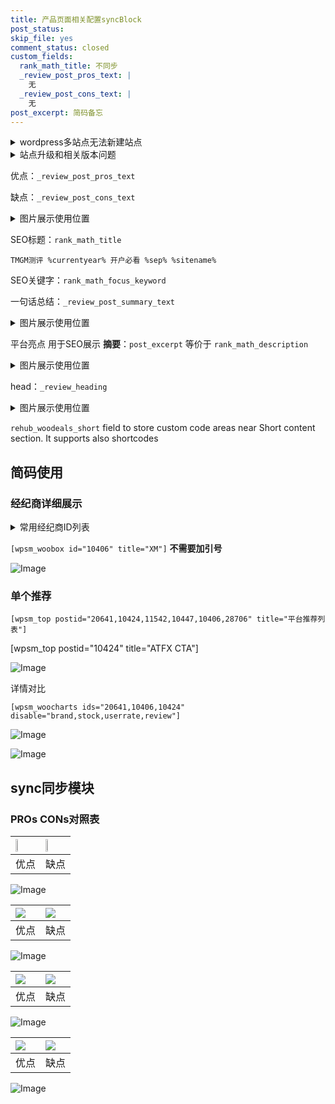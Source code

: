 ```yaml
---
title: 产品页面相关配置syncBlock
post_status: 
skip_file: yes
comment_status: closed
custom_fields:
  rank_math_title: 不同步
  _review_post_pros_text: |
    无
  _review_post_cons_text: |
    无
post_excerpt: 简码备忘
---
```

<details><summary>wordpress多站点无法新建站点</summary>

<li>和报错需要清理cookies一样的原因</li>
<li>wp-config.php里面<code>define( 'SUBDOMAIN_INSTALL', false );//子域名安装</code></li>
<li>新建子站点是用<code>define( 'SUBDOMAIN_INSTALL', true);//子域名安装</code> 完成以后，改成<code>false</code></li>
</details>

<details><summary>站点升级和相关版本问题</summary>

<p>wordpress：5.9.9
woocommerce：7.5.1
出现问题的地方：主题选项里面>><strong>Product layout >>compact style</strong></p>
<p>如何出现没有用过的字段 导致无法保存。先导出配置 然后进行修改，后面再次恢复即可。</p>
<p>出现部分字段无法显示时，需要返回默认布局后，对产品进行保存就好了。</p>
<p></p>
</details>

优点：`_review_post_pros_text`

缺点：`_review_post_cons_text`

<details><summary>图片展示使用位置</summary>

<img src="https://prod-files-secure.s3.us-west-2.amazonaws.com/39ed1227-6d7d-4570-be36-9ccd4a2c4241/f51d3d83-55d4-4bdf-9604-f37ec77ab556/Untitled.png?X-Amz-Algorithm=AWS4-HMAC-SHA256&X-Amz-Content-Sha256=UNSIGNED-PAYLOAD&X-Amz-Credential=ASIAZI2LB4666YHHTONE%2F20250220%2Fus-west-2%2Fs3%2Faws4_request&X-Amz-Date=20250220T165523Z&X-Amz-Expires=3600&X-Amz-Security-Token=IQoJb3JpZ2luX2VjEJn%2F%2F%2F%2F%2F%2F%2F%2F%2F%2FwEaCXVzLXdlc3QtMiJIMEYCIQCnhCtAtN6qOf86PuobtQpiQGezHM%2FYg%2FCXjPxE2q%2BYXgIhAL73xCllK7HcomGVmEVd%2B%2BYhjNQ4lgiYnycvMG2VhBI%2FKogECML%2F%2F%2F%2F%2F%2F%2F%2F%2F%2FwEQABoMNjM3NDIzMTgzODA1Igzj022Mjqcv2VYlNM4q3AODC%2B%2FjERVL8Y1B4NcvXZMi4TbYz0awx01yBmp4hbKbgVl%2FP7A9VWACmBunvfy3PCMfD6JFVWs9MTYB%2BrYKspzyqbqqMcg6%2B4BE4AMSEjvAPVqXKzsDn61pWWszUy776dmq3BtJLPvpx3LKHgap2oI8yqRhGR3AwlFE0LlxO4wqE%2BcMy2qKGejZ%2BdpMGAqYCFkHtVA3Njpoaugno0%2FMYLy16mVLOx1scOQ%2ByGwAuHbTXaLeUqgYlfG5Gyq%2BG%2Bpno1X25MfhCiDJxkmhNWn60Y9H883QwcG6LAOvXJni3EalfQ2izD3gAn3hnPHiGpB%2BRZAw4Hb%2FhYMSSkSif59TjQs0y3RF3KzlwESGF2OfORjiBchtIZku4MVbXTY0roHTYeL2y6QjhGdoE1pygehrRpKeefgRKU4YI0qRvTXROVlkLjtsYjbBUqLkgePLN8zPCobJYS82lvznRG1GwkRXktjRh32LmZyML4aNoAnsaPbBMmuE1FnIOwzTXJsSM9BNnO9vuSVLOeuojeRZhByYrk8FQgC%2BY3lQs4cao3PMDAxsOp7w%2FD5Ekv5epO1HuvpeVi6rdEghTs8OrcReTmSA8sjPA%2BjVrKgEmcIvpRyEMalJghKMfEnTjoQBBQx4zjDasN29BjqkAdpOqq1r810Qt7B5Le8nArpzx8YCA7On%2F0nJj7lXo2qoCZrCPQe04AnaZaan5OcEgDB0q1Yean0kqW8P9zxY3jOehLX2v%2F6VKy2JTNerYgK1y9VUAF5kN6v13u9bSFEtogCQh74hFguhdNslb8DznSelvf2g5vFJQAmGP2bD0Rw8NWSKzC2W49GsYg6DVhNkfe8EsSjZ9goghTG3whPIqmCdvBde&X-Amz-Signature=ff11c386325c99988924a6a7a14a632085b37348805ea61c085ecda89b0d137b&X-Amz-SignedHeaders=host&x-id=GetObject" alt="Image">
</details>

SEO标题：`rank_math_title`

`TMGM测评 %currentyear% 开户必看 %sep% %sitename%`

SEO关键字：`rank_math_focus_keyword`

一句话总结：`_review_post_summary_text`

<details><summary>图片展示使用位置</summary>

<img src="https://prod-files-secure.s3.us-west-2.amazonaws.com/39ed1227-6d7d-4570-be36-9ccd4a2c4241/4b96a922-296c-4f4e-8630-d1c870cbce01/Untitled.png?X-Amz-Algorithm=AWS4-HMAC-SHA256&X-Amz-Content-Sha256=UNSIGNED-PAYLOAD&X-Amz-Credential=ASIAZI2LB466U4NSTX5B%2F20250220%2Fus-west-2%2Fs3%2Faws4_request&X-Amz-Date=20250220T165524Z&X-Amz-Expires=3600&X-Amz-Security-Token=IQoJb3JpZ2luX2VjEJn%2F%2F%2F%2F%2F%2F%2F%2F%2F%2FwEaCXVzLXdlc3QtMiJIMEYCIQCQluhDR9jDUFOeKbx5cNeEk56ioSG7arSegukf8kylIQIhAMFNEv8GZzMrHia8B%2BegRQPI07Ot3xtKNr9p%2F8lXFMTQKogECML%2F%2F%2F%2F%2F%2F%2F%2F%2F%2FwEQABoMNjM3NDIzMTgzODA1IgyNIsgI1fonTufV7jQq3APCxA5x%2BvXHUAskM6R4oG8f8yHhMXOxEtKxpfoFndWKc83gJnhUFY8XIpvbZyflvZDb6RtgOd%2ByHhR%2F1Ry1%2BLtCgm3tr%2FcRrPBmnNJ%2BhEGZEdTHcLMw7W0dAMdSpHABvjENcAvc9m6ssMkxzER7i%2FCKdWtVFQ9vlQVQ8NPFZ9twapXsZxx8IjwM3RDuyGKMjrKFjDVRCj2gVhG4M2Sb00fGQukeT0ZWU5pscB0079mZl1hLj%2BzbxvOOfUFvUHY0jX%2B3vABFybsBQUAF4N5pOi1RLvlWaKqqUE7eFlElHc8U%2FJ2wzO06LdKb%2FRxK0EgMN9u0XlhQBpR7UNzYhMj%2FeX0LTQ3B5WCggGMiUvUC%2BuYB56MDV09rQSzMA3yeqysTl8tUduxK2rouZSybnrQvUQ4lTUwj8VqlzyUo9vwKGWp%2Bmaxg0J0Dxq971U%2BA4YbjHx9jq3a8bpSxOkqYwtn7TK%2FuawduQSckTtO1DZ2bcXQENETCOJ%2B221RhEKKxCNW8vu%2Bqo5XwaZ12DKDy9f4fHVqbjuLx38Lt%2BOgjjSMLu8gm11iQJhcU0lTFbgWFZ%2Ft67F8jewoZx4bRN7CtPt4bGfsbwQ8fmnqcSWy5EsBEjNlAjlPgYyb0xnX%2BMma29DDTsN29BjqkAXhskKWVPGdlZA%2Bh4Qltt3HnZaWQ6SWcN9U9QJasPhH%2FReU0lJBO%2F20c84g5AnB01j9OT53aK0YvAmh3CyXC90gBgz%2FaHXxWr%2FBjz0OZoD1C0%2B9irIgsP%2BPCQQU3oytLneMDo37EY%2FyfzT7CU1neNynGQ01WAWCz05h%2F8dkdvJRUy6r66TYWmQne4NauhdYaQmHuwQkBcQWUlHzPCK2r2mW%2FvpID&X-Amz-Signature=5e907feed4d8819e066fd257b8c967e8fed90bd87e85bca528d42e8e56dce3e0&X-Amz-SignedHeaders=host&x-id=GetObject" alt="Image">
</details>

平台亮点 用于SEO展示 **摘要**：`post_excerpt`  等价于 `rank_math_description`

<details><summary>图片展示使用位置</summary>

<img src="https://prod-files-secure.s3.us-west-2.amazonaws.com/39ed1227-6d7d-4570-be36-9ccd4a2c4241/1ee11f63-b60a-4dfe-a7a7-d58ff23b5d88/Untitled.png?X-Amz-Algorithm=AWS4-HMAC-SHA256&X-Amz-Content-Sha256=UNSIGNED-PAYLOAD&X-Amz-Credential=ASIAZI2LB466YI3SAHUK%2F20250220%2Fus-west-2%2Fs3%2Faws4_request&X-Amz-Date=20250220T165524Z&X-Amz-Expires=3600&X-Amz-Security-Token=IQoJb3JpZ2luX2VjEJn%2F%2F%2F%2F%2F%2F%2F%2F%2F%2FwEaCXVzLXdlc3QtMiJGMEQCICafhCQFkA3fvRKig6ZfssblrmVsnGcfEPFUoC3Z59uzAiAeNgXY%2B2RzdW8ARCzTeGaW6bdplU%2BpKaPiVRO67kBMQiqIBAjC%2F%2F%2F%2F%2F%2F%2F%2F%2F%2F8BEAAaDDYzNzQyMzE4MzgwNSIMu5bNY%2B4R3Uqz6LbaKtwDkRh9aVCGSm4XfCoWttsE2du5h269unxnhJEKNUOloNacCiUzFUhVMIDocdcKKYG92pTaNLXVE6EnnpxJa0fkKobfEpFUa%2BWKuMKu%2B2C8haoMgf%2FiqUd7pL0rc4u4HG8tEQa6HVII2Fw1TQ%2BMdcQWTjw6vhXZh4Dk5xjXN5Rc8S0aWPKodUj%2F%2Fkc4%2BT2CcDPVIlzJh8lU8xrZxp6O8Lo3G39aspe7Jw0nev9RrP%2Bde1d4y9qKF5s40fJsPNLRT1qhAk2pY4tpg8PAHdk70PtVNHv4NjhkStdgx3425giRLvk%2FRWnz7ZEj8d6dr2WevXEcDBuoi6ZtKbJRckU8cz7avSBqTGz%2BVZRtHFl2RWimgvq%2FR2tfjrK4JOG%2B3sw846HraAgzNypaHFsfEtYOusr%2BoYh3P5MmZncm4%2BRY6N6xsGaoSYhyLL6vV3xUCjOlFkrxViR05U2FGIiahoH%2FDSswD2SnyqV5c1%2Bhi8iyHdS7AffFBSWevto1TvmLGZA%2B2x4MV6raUCSYIV%2FdobJOaE5%2BKoFbXvp4z1HC0a09NSFYPlzei%2F6Nk%2BEhTSFD6ffFyiPT6VCcHCV0IGX6iuqhmwBoaEyh3FxCrOuWSm6ASb%2BIzHgo0kAMwwxy2t9NzdkwiLDdvQY6pgED7cWkpDCud%2Ff7GFF76%2FMIfDbXQZb0qdqBEx8oj0Muh850iIn5hhnBStp7qdPHts3Zlzq0R9w4S1Lo9HuyKf7QLtBUjfkV0yqs3VycEG%2BP%2Fy0MB8G2Rn1X6Qvyfm%2FHq42i5YMQmGWAW6PhbW4Vy%2BMglj%2FKBUj022KEkGNZlK9C2swHVpvb%2FQKH%2F%2BZnQ%2BXfPvez4FSOJODDB3b7T0gepsaibxou2aqR&X-Amz-Signature=e2dc7d21e31c5be3e65f6ee2f9128b35c6383a7856d87b6d295bbe062b704909&X-Amz-SignedHeaders=host&x-id=GetObject" alt="Image">
<img src="https://prod-files-secure.s3.us-west-2.amazonaws.com/39ed1227-6d7d-4570-be36-9ccd4a2c4241/ad4118b5-78d8-4fbe-801e-3b29b5d99c01/Untitled.png?X-Amz-Algorithm=AWS4-HMAC-SHA256&X-Amz-Content-Sha256=UNSIGNED-PAYLOAD&X-Amz-Credential=ASIAZI2LB466YI3SAHUK%2F20250220%2Fus-west-2%2Fs3%2Faws4_request&X-Amz-Date=20250220T165524Z&X-Amz-Expires=3600&X-Amz-Security-Token=IQoJb3JpZ2luX2VjEJn%2F%2F%2F%2F%2F%2F%2F%2F%2F%2FwEaCXVzLXdlc3QtMiJGMEQCICafhCQFkA3fvRKig6ZfssblrmVsnGcfEPFUoC3Z59uzAiAeNgXY%2B2RzdW8ARCzTeGaW6bdplU%2BpKaPiVRO67kBMQiqIBAjC%2F%2F%2F%2F%2F%2F%2F%2F%2F%2F8BEAAaDDYzNzQyMzE4MzgwNSIMu5bNY%2B4R3Uqz6LbaKtwDkRh9aVCGSm4XfCoWttsE2du5h269unxnhJEKNUOloNacCiUzFUhVMIDocdcKKYG92pTaNLXVE6EnnpxJa0fkKobfEpFUa%2BWKuMKu%2B2C8haoMgf%2FiqUd7pL0rc4u4HG8tEQa6HVII2Fw1TQ%2BMdcQWTjw6vhXZh4Dk5xjXN5Rc8S0aWPKodUj%2F%2Fkc4%2BT2CcDPVIlzJh8lU8xrZxp6O8Lo3G39aspe7Jw0nev9RrP%2Bde1d4y9qKF5s40fJsPNLRT1qhAk2pY4tpg8PAHdk70PtVNHv4NjhkStdgx3425giRLvk%2FRWnz7ZEj8d6dr2WevXEcDBuoi6ZtKbJRckU8cz7avSBqTGz%2BVZRtHFl2RWimgvq%2FR2tfjrK4JOG%2B3sw846HraAgzNypaHFsfEtYOusr%2BoYh3P5MmZncm4%2BRY6N6xsGaoSYhyLL6vV3xUCjOlFkrxViR05U2FGIiahoH%2FDSswD2SnyqV5c1%2Bhi8iyHdS7AffFBSWevto1TvmLGZA%2B2x4MV6raUCSYIV%2FdobJOaE5%2BKoFbXvp4z1HC0a09NSFYPlzei%2F6Nk%2BEhTSFD6ffFyiPT6VCcHCV0IGX6iuqhmwBoaEyh3FxCrOuWSm6ASb%2BIzHgo0kAMwwxy2t9NzdkwiLDdvQY6pgED7cWkpDCud%2Ff7GFF76%2FMIfDbXQZb0qdqBEx8oj0Muh850iIn5hhnBStp7qdPHts3Zlzq0R9w4S1Lo9HuyKf7QLtBUjfkV0yqs3VycEG%2BP%2Fy0MB8G2Rn1X6Qvyfm%2FHq42i5YMQmGWAW6PhbW4Vy%2BMglj%2FKBUj022KEkGNZlK9C2swHVpvb%2FQKH%2F%2BZnQ%2BXfPvez4FSOJODDB3b7T0gepsaibxou2aqR&X-Amz-Signature=8ecd721c5328888e9fa9049df3d7baaa1831396aa061ea1cf5efe1e66668ad77&X-Amz-SignedHeaders=host&x-id=GetObject" alt="Image">
<img src="https://prod-files-secure.s3.us-west-2.amazonaws.com/39ed1227-6d7d-4570-be36-9ccd4a2c4241/a38cf7c9-a79c-4b64-9e94-13589fe0758b/Untitled.png?X-Amz-Algorithm=AWS4-HMAC-SHA256&X-Amz-Content-Sha256=UNSIGNED-PAYLOAD&X-Amz-Credential=ASIAZI2LB466YI3SAHUK%2F20250220%2Fus-west-2%2Fs3%2Faws4_request&X-Amz-Date=20250220T165524Z&X-Amz-Expires=3600&X-Amz-Security-Token=IQoJb3JpZ2luX2VjEJn%2F%2F%2F%2F%2F%2F%2F%2F%2F%2FwEaCXVzLXdlc3QtMiJGMEQCICafhCQFkA3fvRKig6ZfssblrmVsnGcfEPFUoC3Z59uzAiAeNgXY%2B2RzdW8ARCzTeGaW6bdplU%2BpKaPiVRO67kBMQiqIBAjC%2F%2F%2F%2F%2F%2F%2F%2F%2F%2F8BEAAaDDYzNzQyMzE4MzgwNSIMu5bNY%2B4R3Uqz6LbaKtwDkRh9aVCGSm4XfCoWttsE2du5h269unxnhJEKNUOloNacCiUzFUhVMIDocdcKKYG92pTaNLXVE6EnnpxJa0fkKobfEpFUa%2BWKuMKu%2B2C8haoMgf%2FiqUd7pL0rc4u4HG8tEQa6HVII2Fw1TQ%2BMdcQWTjw6vhXZh4Dk5xjXN5Rc8S0aWPKodUj%2F%2Fkc4%2BT2CcDPVIlzJh8lU8xrZxp6O8Lo3G39aspe7Jw0nev9RrP%2Bde1d4y9qKF5s40fJsPNLRT1qhAk2pY4tpg8PAHdk70PtVNHv4NjhkStdgx3425giRLvk%2FRWnz7ZEj8d6dr2WevXEcDBuoi6ZtKbJRckU8cz7avSBqTGz%2BVZRtHFl2RWimgvq%2FR2tfjrK4JOG%2B3sw846HraAgzNypaHFsfEtYOusr%2BoYh3P5MmZncm4%2BRY6N6xsGaoSYhyLL6vV3xUCjOlFkrxViR05U2FGIiahoH%2FDSswD2SnyqV5c1%2Bhi8iyHdS7AffFBSWevto1TvmLGZA%2B2x4MV6raUCSYIV%2FdobJOaE5%2BKoFbXvp4z1HC0a09NSFYPlzei%2F6Nk%2BEhTSFD6ffFyiPT6VCcHCV0IGX6iuqhmwBoaEyh3FxCrOuWSm6ASb%2BIzHgo0kAMwwxy2t9NzdkwiLDdvQY6pgED7cWkpDCud%2Ff7GFF76%2FMIfDbXQZb0qdqBEx8oj0Muh850iIn5hhnBStp7qdPHts3Zlzq0R9w4S1Lo9HuyKf7QLtBUjfkV0yqs3VycEG%2BP%2Fy0MB8G2Rn1X6Qvyfm%2FHq42i5YMQmGWAW6PhbW4Vy%2BMglj%2FKBUj022KEkGNZlK9C2swHVpvb%2FQKH%2F%2BZnQ%2BXfPvez4FSOJODDB3b7T0gepsaibxou2aqR&X-Amz-Signature=d8d8d9b7bc1b3ed2712ae923b09ed21c045630d6a353a8f621a5d2a1870eb395&X-Amz-SignedHeaders=host&x-id=GetObject" alt="Image">
<img src="https://prod-files-secure.s3.us-west-2.amazonaws.com/39ed1227-6d7d-4570-be36-9ccd4a2c4241/7da6fc1e-d2ac-42ae-8c75-cb5749aa18f6/Untitled.png?X-Amz-Algorithm=AWS4-HMAC-SHA256&X-Amz-Content-Sha256=UNSIGNED-PAYLOAD&X-Amz-Credential=ASIAZI2LB466YI3SAHUK%2F20250220%2Fus-west-2%2Fs3%2Faws4_request&X-Amz-Date=20250220T165524Z&X-Amz-Expires=3600&X-Amz-Security-Token=IQoJb3JpZ2luX2VjEJn%2F%2F%2F%2F%2F%2F%2F%2F%2F%2FwEaCXVzLXdlc3QtMiJGMEQCICafhCQFkA3fvRKig6ZfssblrmVsnGcfEPFUoC3Z59uzAiAeNgXY%2B2RzdW8ARCzTeGaW6bdplU%2BpKaPiVRO67kBMQiqIBAjC%2F%2F%2F%2F%2F%2F%2F%2F%2F%2F8BEAAaDDYzNzQyMzE4MzgwNSIMu5bNY%2B4R3Uqz6LbaKtwDkRh9aVCGSm4XfCoWttsE2du5h269unxnhJEKNUOloNacCiUzFUhVMIDocdcKKYG92pTaNLXVE6EnnpxJa0fkKobfEpFUa%2BWKuMKu%2B2C8haoMgf%2FiqUd7pL0rc4u4HG8tEQa6HVII2Fw1TQ%2BMdcQWTjw6vhXZh4Dk5xjXN5Rc8S0aWPKodUj%2F%2Fkc4%2BT2CcDPVIlzJh8lU8xrZxp6O8Lo3G39aspe7Jw0nev9RrP%2Bde1d4y9qKF5s40fJsPNLRT1qhAk2pY4tpg8PAHdk70PtVNHv4NjhkStdgx3425giRLvk%2FRWnz7ZEj8d6dr2WevXEcDBuoi6ZtKbJRckU8cz7avSBqTGz%2BVZRtHFl2RWimgvq%2FR2tfjrK4JOG%2B3sw846HraAgzNypaHFsfEtYOusr%2BoYh3P5MmZncm4%2BRY6N6xsGaoSYhyLL6vV3xUCjOlFkrxViR05U2FGIiahoH%2FDSswD2SnyqV5c1%2Bhi8iyHdS7AffFBSWevto1TvmLGZA%2B2x4MV6raUCSYIV%2FdobJOaE5%2BKoFbXvp4z1HC0a09NSFYPlzei%2F6Nk%2BEhTSFD6ffFyiPT6VCcHCV0IGX6iuqhmwBoaEyh3FxCrOuWSm6ASb%2BIzHgo0kAMwwxy2t9NzdkwiLDdvQY6pgED7cWkpDCud%2Ff7GFF76%2FMIfDbXQZb0qdqBEx8oj0Muh850iIn5hhnBStp7qdPHts3Zlzq0R9w4S1Lo9HuyKf7QLtBUjfkV0yqs3VycEG%2BP%2Fy0MB8G2Rn1X6Qvyfm%2FHq42i5YMQmGWAW6PhbW4Vy%2BMglj%2FKBUj022KEkGNZlK9C2swHVpvb%2FQKH%2F%2BZnQ%2BXfPvez4FSOJODDB3b7T0gepsaibxou2aqR&X-Amz-Signature=3d629915caed1b37cb51299ba41def6c79bcb3cddbb3fa34cf29d2ca1a9c6b9e&X-Amz-SignedHeaders=host&x-id=GetObject" alt="Image">
<img src="https://prod-files-secure.s3.us-west-2.amazonaws.com/39ed1227-6d7d-4570-be36-9ccd4a2c4241/7e97f40a-eaee-47f5-b2f9-475f96808fa7/Untitled.png?X-Amz-Algorithm=AWS4-HMAC-SHA256&X-Amz-Content-Sha256=UNSIGNED-PAYLOAD&X-Amz-Credential=ASIAZI2LB466YI3SAHUK%2F20250220%2Fus-west-2%2Fs3%2Faws4_request&X-Amz-Date=20250220T165524Z&X-Amz-Expires=3600&X-Amz-Security-Token=IQoJb3JpZ2luX2VjEJn%2F%2F%2F%2F%2F%2F%2F%2F%2F%2FwEaCXVzLXdlc3QtMiJGMEQCICafhCQFkA3fvRKig6ZfssblrmVsnGcfEPFUoC3Z59uzAiAeNgXY%2B2RzdW8ARCzTeGaW6bdplU%2BpKaPiVRO67kBMQiqIBAjC%2F%2F%2F%2F%2F%2F%2F%2F%2F%2F8BEAAaDDYzNzQyMzE4MzgwNSIMu5bNY%2B4R3Uqz6LbaKtwDkRh9aVCGSm4XfCoWttsE2du5h269unxnhJEKNUOloNacCiUzFUhVMIDocdcKKYG92pTaNLXVE6EnnpxJa0fkKobfEpFUa%2BWKuMKu%2B2C8haoMgf%2FiqUd7pL0rc4u4HG8tEQa6HVII2Fw1TQ%2BMdcQWTjw6vhXZh4Dk5xjXN5Rc8S0aWPKodUj%2F%2Fkc4%2BT2CcDPVIlzJh8lU8xrZxp6O8Lo3G39aspe7Jw0nev9RrP%2Bde1d4y9qKF5s40fJsPNLRT1qhAk2pY4tpg8PAHdk70PtVNHv4NjhkStdgx3425giRLvk%2FRWnz7ZEj8d6dr2WevXEcDBuoi6ZtKbJRckU8cz7avSBqTGz%2BVZRtHFl2RWimgvq%2FR2tfjrK4JOG%2B3sw846HraAgzNypaHFsfEtYOusr%2BoYh3P5MmZncm4%2BRY6N6xsGaoSYhyLL6vV3xUCjOlFkrxViR05U2FGIiahoH%2FDSswD2SnyqV5c1%2Bhi8iyHdS7AffFBSWevto1TvmLGZA%2B2x4MV6raUCSYIV%2FdobJOaE5%2BKoFbXvp4z1HC0a09NSFYPlzei%2F6Nk%2BEhTSFD6ffFyiPT6VCcHCV0IGX6iuqhmwBoaEyh3FxCrOuWSm6ASb%2BIzHgo0kAMwwxy2t9NzdkwiLDdvQY6pgED7cWkpDCud%2Ff7GFF76%2FMIfDbXQZb0qdqBEx8oj0Muh850iIn5hhnBStp7qdPHts3Zlzq0R9w4S1Lo9HuyKf7QLtBUjfkV0yqs3VycEG%2BP%2Fy0MB8G2Rn1X6Qvyfm%2FHq42i5YMQmGWAW6PhbW4Vy%2BMglj%2FKBUj022KEkGNZlK9C2swHVpvb%2FQKH%2F%2BZnQ%2BXfPvez4FSOJODDB3b7T0gepsaibxou2aqR&X-Amz-Signature=dd7f4a4064f36e42fa1c297331163165e279b3a64af36a675b4878597b4b5fc0&X-Amz-SignedHeaders=host&x-id=GetObject" alt="Image">
</details>

head：`_review_heading`

<details><summary>图片展示使用位置</summary>

<img src="https://prod-files-secure.s3.us-west-2.amazonaws.com/39ed1227-6d7d-4570-be36-9ccd4a2c4241/3a4650ad-9887-415c-889a-edd51fa54f27/Untitled.png?X-Amz-Algorithm=AWS4-HMAC-SHA256&X-Amz-Content-Sha256=UNSIGNED-PAYLOAD&X-Amz-Credential=ASIAZI2LB4663NPCPQ5S%2F20250220%2Fus-west-2%2Fs3%2Faws4_request&X-Amz-Date=20250220T165525Z&X-Amz-Expires=3600&X-Amz-Security-Token=IQoJb3JpZ2luX2VjEJn%2F%2F%2F%2F%2F%2F%2F%2F%2F%2FwEaCXVzLXdlc3QtMiJGMEQCICUaukLyQT7fYhWbsRFxitLg3Sna4SwTEouhJwQDEl8jAiA2xkEm6kNpWD1f%2FSF28dZkU8MpRj%2BDWYOPAtM4%2FHnqXyqIBAjC%2F%2F%2F%2F%2F%2F%2F%2F%2F%2F8BEAAaDDYzNzQyMzE4MzgwNSIMSds8wGpz7%2BSOZRa4KtwDBH2QEr%2BL3xSv6dKgco05betGjIqdSe51yTH0MNnE%2B0phlZZC610sqnJad4e7nHeWftqsYQD6VRbDGTkAnAzgkP2RRGY2YnEaYcvaEpN595B0W0QAVhbVL%2BvSu5LJ7SOOH1Dm9U1CrvwO3Cfr2tk3Cep%2FMz47ZkBaFhNIDQhq96nMvdNOLUdig4eFoh%2BM3q3OTF5lRnhQFNDiHh0wGBOYX6OOKMS0po8okSNrub9dyESANMkr3FBxAAblPx2ek%2FyQVCMC0HgH7uhIIV9KGnsm7SQCJ6mIK76qcmlHYtz17AboOQp%2BUcO58zrX4c8m4XYJ2Z0O54dPAQZLzT0Lwp3yq5Rki8aSHS5H17%2F%2FgS0BWcolt4Zprnz7q4FF3sLI16I5G2m4vElhMVzW42uQn7pJJ2K41OSsuYYfVfYgX9KM0I5KQcG%2Bt4mOL4vzyKHbOD%2BfaSusRTPEQPGTuAUnzVvUWS6E4VxpFPu%2FkefvcJ3zPgnUT5BdQ%2F3yYQ3bFBwSvcM%2FtAKX8xWKhMTIUXUtWkj1ESNllvMcJq85ZX2oNL4dGU979XOtyfQ83ljLpbpYKcLjArUUJnyAApC39numjgEfG38J5w0ytBUa8WdJ14dgBVY2XP%2FNwGAbbvPQHYwwkrDdvQY6pgHopfz03rspU%2BdvdQYn4yEHzCjL3zGfCmvOOCV2zAZDKBZIMCYvrofaaa%2BxarhHepkb0jiVhepYWOvwua5CsIoV9OZ862cjXFKi6v12Wq4%2FL5mJbHD5epV7x6DyZUFVF3zmLoMxWOnAeExFtP7JCeMXp%2BGE7I2lJG5t0%2BOEd5aOqIL%2BcuR03BEYlB%2FoOZKPIXWP3ML5aEPeqOxRNZo56IQAbo0SnCb9&X-Amz-Signature=7a1973babd7d1aad933325c73d4ba25f4c6ba744b9ae7a91a77f026bc6fb3322&X-Amz-SignedHeaders=host&x-id=GetObject" alt="Image">
</details>

`rehub_woodeals_short`	field to store custom code areas near Short content section. It supports also shortcodes



## 简码使用

### 经纪商详细展示

<details><summary>常用经纪商ID列表</summary>

<pre><code class="php">嘉盛 ===> 20641  [wpsm_woobox id="20641" title="嘉盛"]
易信easymarkets ===> 11542  [wpsm_woobox id="11542" title="易信easymarkets"]
ATFX外汇 ===> 10424  [wpsm_woobox id="10424" title="ATFX"]
XM ===> 10406  [wpsm_woobox id="10406" title="XM"]
TMGM ===> 29622  [wpsm_woobox id="29622" title="TMGM"]
HYCM ===> 10447  [wpsm_woobox id="10447" title="HYCM"]
fpmarkets澳福外汇 ===> 20639  [wpsm_woobox id="20639" title="fpmarkets澳福外汇"]</code></pre>
</details>

`[wpsm_woobox id="10406" title="XM"]` **不需要加引号**

![Image](https://prod-files-secure.s3.us-west-2.amazonaws.com/39ed1227-6d7d-4570-be36-9ccd4a2c4241/4f898f9d-0fa7-4e43-acd3-ac6bc7be575a/Untitled.png?X-Amz-Algorithm=AWS4-HMAC-SHA256&X-Amz-Content-Sha256=UNSIGNED-PAYLOAD&X-Amz-Credential=ASIAZI2LB46624JB75RL%2F20250220%2Fus-west-2%2Fs3%2Faws4_request&X-Amz-Date=20250220T165522Z&X-Amz-Expires=3600&X-Amz-Security-Token=IQoJb3JpZ2luX2VjEJn%2F%2F%2F%2F%2F%2F%2F%2F%2F%2FwEaCXVzLXdlc3QtMiJIMEYCIQC5WBTE2%2B7PxtV30wXGmJ61rNzDzPKIxLEablNWcYj8aQIhAKD5sSpovg9X1%2FtfbAzTrO1QisxOm1QR4UUUf2cS18lZKogECML%2F%2F%2F%2F%2F%2F%2F%2F%2F%2FwEQABoMNjM3NDIzMTgzODA1IgzZ%2Fw43Gj2vOXut2bcq3AO2XuTLiinLjySJK0jLBuf21f%2BgZ4PaJzpQaq0ovnCLJasfpIEFNrJSfhHekArNVnCXzZwLApFsY6EA7bAzDgMFQEMzI6P13VqOZabwjbY7IuS6Pk13SBljgly%2B2OEXjEO124WEsTPuSwXq086TQAGN%2Bp3iaNUWxcn5VQEb3DE6UDJ8a2i2ik3qwd7iyrrfq7b4ZgLKQeipHvUth%2F%2FVHqRWdloKfuS1b%2F0zIKbzhIQNAG6tt9jg3CI1eN90NXxrTdAlKwETYuWC5%2Bbt9CnVYnT9VKsryKqfHi%2BkeET19IJa%2FnzRK64iJd9rXJZKKvlKoXIOOEnUQuNu%2FjsT%2Bv3viOVMEec8THRODRBds8cIZX%2FTqTFW%2BkrE8ADKKJu1GwuP%2BtZvWuFo8PPLTuF81mC6Jg2imORlf9hKORfe0yRcALW%2BGITvk%2FYZCxKit3mTeErTkmPMlQlQjFjXVjGiqxUAg88wvPvXUDgzV43tUzV5w7bCEwkwHds39EI%2FN1M0l3LOVGsv60rqeahKAjiZknIbDOiD2GxR8PikVUbZFUCiNe5l3YTxo2Gn%2BupUsN9jpfrPVwbRXx0trHyx96JejPGyhC8JQTXUrYyRiqzAy5NNlvXAoti7f%2F%2FlrnN5nfB%2BITDKsN29BjqkAbEZMNWplbeEdCKSCOrDYAEBIB6CFsORnzOEEwbdan9E5QFnSt1eCucIWM9tfiyx2MDUwrwcyJy6vTBRYPvvYsHabO6exkwfbFkLsob3Gxlz2ga%2Bw0eTU163XMMigtnIRHViwDVwnh5yg1KdLDL1lWDGx21aDHO5tGIu7MglYu%2FSGVebpPzb5N8wAXHq6LIGHSdS5oqW5Zz6Qsi5E2WpKbQhMIeS&X-Amz-Signature=8982e2d5ff9760d53e419cf414266017dc5343c6fe4c92405ce5da4c3378ea90&X-Amz-SignedHeaders=host&x-id=GetObject)

### 单个推荐
`[wpsm_top postid="20641,10424,11542,10447,10406,28706" title="平台推荐列表"]`

[wpsm_top postid="10424" title="ATFX CTA"]

![Image](https://prod-files-secure.s3.us-west-2.amazonaws.com/39ed1227-6d7d-4570-be36-9ccd4a2c4241/5ac620dc-51a8-48b6-b55d-91f47299193c/Untitled.png?X-Amz-Algorithm=AWS4-HMAC-SHA256&X-Amz-Content-Sha256=UNSIGNED-PAYLOAD&X-Amz-Credential=ASIAZI2LB46624JB75RL%2F20250220%2Fus-west-2%2Fs3%2Faws4_request&X-Amz-Date=20250220T165522Z&X-Amz-Expires=3600&X-Amz-Security-Token=IQoJb3JpZ2luX2VjEJn%2F%2F%2F%2F%2F%2F%2F%2F%2F%2FwEaCXVzLXdlc3QtMiJIMEYCIQC5WBTE2%2B7PxtV30wXGmJ61rNzDzPKIxLEablNWcYj8aQIhAKD5sSpovg9X1%2FtfbAzTrO1QisxOm1QR4UUUf2cS18lZKogECML%2F%2F%2F%2F%2F%2F%2F%2F%2F%2FwEQABoMNjM3NDIzMTgzODA1IgzZ%2Fw43Gj2vOXut2bcq3AO2XuTLiinLjySJK0jLBuf21f%2BgZ4PaJzpQaq0ovnCLJasfpIEFNrJSfhHekArNVnCXzZwLApFsY6EA7bAzDgMFQEMzI6P13VqOZabwjbY7IuS6Pk13SBljgly%2B2OEXjEO124WEsTPuSwXq086TQAGN%2Bp3iaNUWxcn5VQEb3DE6UDJ8a2i2ik3qwd7iyrrfq7b4ZgLKQeipHvUth%2F%2FVHqRWdloKfuS1b%2F0zIKbzhIQNAG6tt9jg3CI1eN90NXxrTdAlKwETYuWC5%2Bbt9CnVYnT9VKsryKqfHi%2BkeET19IJa%2FnzRK64iJd9rXJZKKvlKoXIOOEnUQuNu%2FjsT%2Bv3viOVMEec8THRODRBds8cIZX%2FTqTFW%2BkrE8ADKKJu1GwuP%2BtZvWuFo8PPLTuF81mC6Jg2imORlf9hKORfe0yRcALW%2BGITvk%2FYZCxKit3mTeErTkmPMlQlQjFjXVjGiqxUAg88wvPvXUDgzV43tUzV5w7bCEwkwHds39EI%2FN1M0l3LOVGsv60rqeahKAjiZknIbDOiD2GxR8PikVUbZFUCiNe5l3YTxo2Gn%2BupUsN9jpfrPVwbRXx0trHyx96JejPGyhC8JQTXUrYyRiqzAy5NNlvXAoti7f%2F%2FlrnN5nfB%2BITDKsN29BjqkAbEZMNWplbeEdCKSCOrDYAEBIB6CFsORnzOEEwbdan9E5QFnSt1eCucIWM9tfiyx2MDUwrwcyJy6vTBRYPvvYsHabO6exkwfbFkLsob3Gxlz2ga%2Bw0eTU163XMMigtnIRHViwDVwnh5yg1KdLDL1lWDGx21aDHO5tGIu7MglYu%2FSGVebpPzb5N8wAXHq6LIGHSdS5oqW5Zz6Qsi5E2WpKbQhMIeS&X-Amz-Signature=cca5b3c0baad97b1be4524cdaeb478b241b63bb6a853ee22dd4bc26e5524bd7e&X-Amz-SignedHeaders=host&x-id=GetObject)

详情对比

`[wpsm_woocharts ids="20641,10406,10424" disable="brand,stock,userrate,review"]`

![Image](https://prod-files-secure.s3.us-west-2.amazonaws.com/39ed1227-6d7d-4570-be36-9ccd4a2c4241/bf3ba45f-b9f3-4295-8aef-b4a495fd25f4/Untitled.png?X-Amz-Algorithm=AWS4-HMAC-SHA256&X-Amz-Content-Sha256=UNSIGNED-PAYLOAD&X-Amz-Credential=ASIAZI2LB46624JB75RL%2F20250220%2Fus-west-2%2Fs3%2Faws4_request&X-Amz-Date=20250220T165522Z&X-Amz-Expires=3600&X-Amz-Security-Token=IQoJb3JpZ2luX2VjEJn%2F%2F%2F%2F%2F%2F%2F%2F%2F%2FwEaCXVzLXdlc3QtMiJIMEYCIQC5WBTE2%2B7PxtV30wXGmJ61rNzDzPKIxLEablNWcYj8aQIhAKD5sSpovg9X1%2FtfbAzTrO1QisxOm1QR4UUUf2cS18lZKogECML%2F%2F%2F%2F%2F%2F%2F%2F%2F%2FwEQABoMNjM3NDIzMTgzODA1IgzZ%2Fw43Gj2vOXut2bcq3AO2XuTLiinLjySJK0jLBuf21f%2BgZ4PaJzpQaq0ovnCLJasfpIEFNrJSfhHekArNVnCXzZwLApFsY6EA7bAzDgMFQEMzI6P13VqOZabwjbY7IuS6Pk13SBljgly%2B2OEXjEO124WEsTPuSwXq086TQAGN%2Bp3iaNUWxcn5VQEb3DE6UDJ8a2i2ik3qwd7iyrrfq7b4ZgLKQeipHvUth%2F%2FVHqRWdloKfuS1b%2F0zIKbzhIQNAG6tt9jg3CI1eN90NXxrTdAlKwETYuWC5%2Bbt9CnVYnT9VKsryKqfHi%2BkeET19IJa%2FnzRK64iJd9rXJZKKvlKoXIOOEnUQuNu%2FjsT%2Bv3viOVMEec8THRODRBds8cIZX%2FTqTFW%2BkrE8ADKKJu1GwuP%2BtZvWuFo8PPLTuF81mC6Jg2imORlf9hKORfe0yRcALW%2BGITvk%2FYZCxKit3mTeErTkmPMlQlQjFjXVjGiqxUAg88wvPvXUDgzV43tUzV5w7bCEwkwHds39EI%2FN1M0l3LOVGsv60rqeahKAjiZknIbDOiD2GxR8PikVUbZFUCiNe5l3YTxo2Gn%2BupUsN9jpfrPVwbRXx0trHyx96JejPGyhC8JQTXUrYyRiqzAy5NNlvXAoti7f%2F%2FlrnN5nfB%2BITDKsN29BjqkAbEZMNWplbeEdCKSCOrDYAEBIB6CFsORnzOEEwbdan9E5QFnSt1eCucIWM9tfiyx2MDUwrwcyJy6vTBRYPvvYsHabO6exkwfbFkLsob3Gxlz2ga%2Bw0eTU163XMMigtnIRHViwDVwnh5yg1KdLDL1lWDGx21aDHO5tGIu7MglYu%2FSGVebpPzb5N8wAXHq6LIGHSdS5oqW5Zz6Qsi5E2WpKbQhMIeS&X-Amz-Signature=56bf157fd2cf12f17b75ecf8c221c9653ff141c861c3783d875759bc73a5800e&X-Amz-SignedHeaders=host&x-id=GetObject)

![Image](https://prod-files-secure.s3.us-west-2.amazonaws.com/39ed1227-6d7d-4570-be36-9ccd4a2c4241/30bc56ef-f383-4b48-9768-2ebc9e436ec0/Untitled.png?X-Amz-Algorithm=AWS4-HMAC-SHA256&X-Amz-Content-Sha256=UNSIGNED-PAYLOAD&X-Amz-Credential=ASIAZI2LB46624JB75RL%2F20250220%2Fus-west-2%2Fs3%2Faws4_request&X-Amz-Date=20250220T165522Z&X-Amz-Expires=3600&X-Amz-Security-Token=IQoJb3JpZ2luX2VjEJn%2F%2F%2F%2F%2F%2F%2F%2F%2F%2FwEaCXVzLXdlc3QtMiJIMEYCIQC5WBTE2%2B7PxtV30wXGmJ61rNzDzPKIxLEablNWcYj8aQIhAKD5sSpovg9X1%2FtfbAzTrO1QisxOm1QR4UUUf2cS18lZKogECML%2F%2F%2F%2F%2F%2F%2F%2F%2F%2FwEQABoMNjM3NDIzMTgzODA1IgzZ%2Fw43Gj2vOXut2bcq3AO2XuTLiinLjySJK0jLBuf21f%2BgZ4PaJzpQaq0ovnCLJasfpIEFNrJSfhHekArNVnCXzZwLApFsY6EA7bAzDgMFQEMzI6P13VqOZabwjbY7IuS6Pk13SBljgly%2B2OEXjEO124WEsTPuSwXq086TQAGN%2Bp3iaNUWxcn5VQEb3DE6UDJ8a2i2ik3qwd7iyrrfq7b4ZgLKQeipHvUth%2F%2FVHqRWdloKfuS1b%2F0zIKbzhIQNAG6tt9jg3CI1eN90NXxrTdAlKwETYuWC5%2Bbt9CnVYnT9VKsryKqfHi%2BkeET19IJa%2FnzRK64iJd9rXJZKKvlKoXIOOEnUQuNu%2FjsT%2Bv3viOVMEec8THRODRBds8cIZX%2FTqTFW%2BkrE8ADKKJu1GwuP%2BtZvWuFo8PPLTuF81mC6Jg2imORlf9hKORfe0yRcALW%2BGITvk%2FYZCxKit3mTeErTkmPMlQlQjFjXVjGiqxUAg88wvPvXUDgzV43tUzV5w7bCEwkwHds39EI%2FN1M0l3LOVGsv60rqeahKAjiZknIbDOiD2GxR8PikVUbZFUCiNe5l3YTxo2Gn%2BupUsN9jpfrPVwbRXx0trHyx96JejPGyhC8JQTXUrYyRiqzAy5NNlvXAoti7f%2F%2FlrnN5nfB%2BITDKsN29BjqkAbEZMNWplbeEdCKSCOrDYAEBIB6CFsORnzOEEwbdan9E5QFnSt1eCucIWM9tfiyx2MDUwrwcyJy6vTBRYPvvYsHabO6exkwfbFkLsob3Gxlz2ga%2Bw0eTU163XMMigtnIRHViwDVwnh5yg1KdLDL1lWDGx21aDHO5tGIu7MglYu%2FSGVebpPzb5N8wAXHq6LIGHSdS5oqW5Zz6Qsi5E2WpKbQhMIeS&X-Amz-Signature=0b6751c6e006c072002780dae5bced21840f01c32dc2c18a2668dd9f3a09a826&X-Amz-SignedHeaders=host&x-id=GetObject)

## sync同步模块

### PROs CONs对照表

| <img src="https://cdn.ifttt.fun/gh/jarlin8/OSS@main/icons/customize/pros.svg" height="auto" width="37.3%"> | <img src="https://cdn.ifttt.fun/gh/jarlin8/OSS@main/icons/customize/cons.svg" height="auto" width="28.8%"> |
| :--- | :--- |
| 优点 | 缺点 |

![Image](https://prod-files-secure.s3.us-west-2.amazonaws.com/39ed1227-6d7d-4570-be36-9ccd4a2c4241/8742b755-dfb5-4004-9a5f-d6e561664bd8/Untitled.png?X-Amz-Algorithm=AWS4-HMAC-SHA256&X-Amz-Content-Sha256=UNSIGNED-PAYLOAD&X-Amz-Credential=ASIAZI2LB46624JB75RL%2F20250220%2Fus-west-2%2Fs3%2Faws4_request&X-Amz-Date=20250220T165522Z&X-Amz-Expires=3600&X-Amz-Security-Token=IQoJb3JpZ2luX2VjEJn%2F%2F%2F%2F%2F%2F%2F%2F%2F%2FwEaCXVzLXdlc3QtMiJIMEYCIQC5WBTE2%2B7PxtV30wXGmJ61rNzDzPKIxLEablNWcYj8aQIhAKD5sSpovg9X1%2FtfbAzTrO1QisxOm1QR4UUUf2cS18lZKogECML%2F%2F%2F%2F%2F%2F%2F%2F%2F%2FwEQABoMNjM3NDIzMTgzODA1IgzZ%2Fw43Gj2vOXut2bcq3AO2XuTLiinLjySJK0jLBuf21f%2BgZ4PaJzpQaq0ovnCLJasfpIEFNrJSfhHekArNVnCXzZwLApFsY6EA7bAzDgMFQEMzI6P13VqOZabwjbY7IuS6Pk13SBljgly%2B2OEXjEO124WEsTPuSwXq086TQAGN%2Bp3iaNUWxcn5VQEb3DE6UDJ8a2i2ik3qwd7iyrrfq7b4ZgLKQeipHvUth%2F%2FVHqRWdloKfuS1b%2F0zIKbzhIQNAG6tt9jg3CI1eN90NXxrTdAlKwETYuWC5%2Bbt9CnVYnT9VKsryKqfHi%2BkeET19IJa%2FnzRK64iJd9rXJZKKvlKoXIOOEnUQuNu%2FjsT%2Bv3viOVMEec8THRODRBds8cIZX%2FTqTFW%2BkrE8ADKKJu1GwuP%2BtZvWuFo8PPLTuF81mC6Jg2imORlf9hKORfe0yRcALW%2BGITvk%2FYZCxKit3mTeErTkmPMlQlQjFjXVjGiqxUAg88wvPvXUDgzV43tUzV5w7bCEwkwHds39EI%2FN1M0l3LOVGsv60rqeahKAjiZknIbDOiD2GxR8PikVUbZFUCiNe5l3YTxo2Gn%2BupUsN9jpfrPVwbRXx0trHyx96JejPGyhC8JQTXUrYyRiqzAy5NNlvXAoti7f%2F%2FlrnN5nfB%2BITDKsN29BjqkAbEZMNWplbeEdCKSCOrDYAEBIB6CFsORnzOEEwbdan9E5QFnSt1eCucIWM9tfiyx2MDUwrwcyJy6vTBRYPvvYsHabO6exkwfbFkLsob3Gxlz2ga%2Bw0eTU163XMMigtnIRHViwDVwnh5yg1KdLDL1lWDGx21aDHO5tGIu7MglYu%2FSGVebpPzb5N8wAXHq6LIGHSdS5oqW5Zz6Qsi5E2WpKbQhMIeS&X-Amz-Signature=8b041de22135dc34cd7346d04692473321b93881e391aa258584755143ab6bb5&X-Amz-SignedHeaders=host&x-id=GetObject)

| <img src="https://cdn.ifttt.fun/gh/jarlin8/OSS@main/icons/customize/pros1.svg" height="auto"> | <img src="https://cdn.ifttt.fun/gh/jarlin8/OSS@main/icons/customize/cons1.svg" height="auto"> |
| :--- | :--- |
| 优点 | 缺点 |

![Image](https://prod-files-secure.s3.us-west-2.amazonaws.com/39ed1227-6d7d-4570-be36-9ccd4a2c4241/806358f8-c9c4-4e17-bb35-c6c76a5397a5/Untitled.png?X-Amz-Algorithm=AWS4-HMAC-SHA256&X-Amz-Content-Sha256=UNSIGNED-PAYLOAD&X-Amz-Credential=ASIAZI2LB46624JB75RL%2F20250220%2Fus-west-2%2Fs3%2Faws4_request&X-Amz-Date=20250220T165522Z&X-Amz-Expires=3600&X-Amz-Security-Token=IQoJb3JpZ2luX2VjEJn%2F%2F%2F%2F%2F%2F%2F%2F%2F%2FwEaCXVzLXdlc3QtMiJIMEYCIQC5WBTE2%2B7PxtV30wXGmJ61rNzDzPKIxLEablNWcYj8aQIhAKD5sSpovg9X1%2FtfbAzTrO1QisxOm1QR4UUUf2cS18lZKogECML%2F%2F%2F%2F%2F%2F%2F%2F%2F%2FwEQABoMNjM3NDIzMTgzODA1IgzZ%2Fw43Gj2vOXut2bcq3AO2XuTLiinLjySJK0jLBuf21f%2BgZ4PaJzpQaq0ovnCLJasfpIEFNrJSfhHekArNVnCXzZwLApFsY6EA7bAzDgMFQEMzI6P13VqOZabwjbY7IuS6Pk13SBljgly%2B2OEXjEO124WEsTPuSwXq086TQAGN%2Bp3iaNUWxcn5VQEb3DE6UDJ8a2i2ik3qwd7iyrrfq7b4ZgLKQeipHvUth%2F%2FVHqRWdloKfuS1b%2F0zIKbzhIQNAG6tt9jg3CI1eN90NXxrTdAlKwETYuWC5%2Bbt9CnVYnT9VKsryKqfHi%2BkeET19IJa%2FnzRK64iJd9rXJZKKvlKoXIOOEnUQuNu%2FjsT%2Bv3viOVMEec8THRODRBds8cIZX%2FTqTFW%2BkrE8ADKKJu1GwuP%2BtZvWuFo8PPLTuF81mC6Jg2imORlf9hKORfe0yRcALW%2BGITvk%2FYZCxKit3mTeErTkmPMlQlQjFjXVjGiqxUAg88wvPvXUDgzV43tUzV5w7bCEwkwHds39EI%2FN1M0l3LOVGsv60rqeahKAjiZknIbDOiD2GxR8PikVUbZFUCiNe5l3YTxo2Gn%2BupUsN9jpfrPVwbRXx0trHyx96JejPGyhC8JQTXUrYyRiqzAy5NNlvXAoti7f%2F%2FlrnN5nfB%2BITDKsN29BjqkAbEZMNWplbeEdCKSCOrDYAEBIB6CFsORnzOEEwbdan9E5QFnSt1eCucIWM9tfiyx2MDUwrwcyJy6vTBRYPvvYsHabO6exkwfbFkLsob3Gxlz2ga%2Bw0eTU163XMMigtnIRHViwDVwnh5yg1KdLDL1lWDGx21aDHO5tGIu7MglYu%2FSGVebpPzb5N8wAXHq6LIGHSdS5oqW5Zz6Qsi5E2WpKbQhMIeS&X-Amz-Signature=6ccc577a3a0b65c7728d2983f6ca42bab7e33b20208790cbfecfb78c795ffc28&X-Amz-SignedHeaders=host&x-id=GetObject)

| <img src="https://cdn.ifttt.fun/gh/jarlin8/OSS@main/icons/customize/pros2.svg" height="auto"> | <img src="https://cdn.ifttt.fun/gh/jarlin8/OSS@main/icons/customize/cons2.svg" height="auto"> |
| :--- | :--- |
| 优点 | 缺点 |

![Image](https://prod-files-secure.s3.us-west-2.amazonaws.com/39ed1227-6d7d-4570-be36-9ccd4a2c4241/a9245ec9-70dd-4005-b534-0d54315fc5f3/Untitled.png?X-Amz-Algorithm=AWS4-HMAC-SHA256&X-Amz-Content-Sha256=UNSIGNED-PAYLOAD&X-Amz-Credential=ASIAZI2LB46624JB75RL%2F20250220%2Fus-west-2%2Fs3%2Faws4_request&X-Amz-Date=20250220T165522Z&X-Amz-Expires=3600&X-Amz-Security-Token=IQoJb3JpZ2luX2VjEJn%2F%2F%2F%2F%2F%2F%2F%2F%2F%2FwEaCXVzLXdlc3QtMiJIMEYCIQC5WBTE2%2B7PxtV30wXGmJ61rNzDzPKIxLEablNWcYj8aQIhAKD5sSpovg9X1%2FtfbAzTrO1QisxOm1QR4UUUf2cS18lZKogECML%2F%2F%2F%2F%2F%2F%2F%2F%2F%2FwEQABoMNjM3NDIzMTgzODA1IgzZ%2Fw43Gj2vOXut2bcq3AO2XuTLiinLjySJK0jLBuf21f%2BgZ4PaJzpQaq0ovnCLJasfpIEFNrJSfhHekArNVnCXzZwLApFsY6EA7bAzDgMFQEMzI6P13VqOZabwjbY7IuS6Pk13SBljgly%2B2OEXjEO124WEsTPuSwXq086TQAGN%2Bp3iaNUWxcn5VQEb3DE6UDJ8a2i2ik3qwd7iyrrfq7b4ZgLKQeipHvUth%2F%2FVHqRWdloKfuS1b%2F0zIKbzhIQNAG6tt9jg3CI1eN90NXxrTdAlKwETYuWC5%2Bbt9CnVYnT9VKsryKqfHi%2BkeET19IJa%2FnzRK64iJd9rXJZKKvlKoXIOOEnUQuNu%2FjsT%2Bv3viOVMEec8THRODRBds8cIZX%2FTqTFW%2BkrE8ADKKJu1GwuP%2BtZvWuFo8PPLTuF81mC6Jg2imORlf9hKORfe0yRcALW%2BGITvk%2FYZCxKit3mTeErTkmPMlQlQjFjXVjGiqxUAg88wvPvXUDgzV43tUzV5w7bCEwkwHds39EI%2FN1M0l3LOVGsv60rqeahKAjiZknIbDOiD2GxR8PikVUbZFUCiNe5l3YTxo2Gn%2BupUsN9jpfrPVwbRXx0trHyx96JejPGyhC8JQTXUrYyRiqzAy5NNlvXAoti7f%2F%2FlrnN5nfB%2BITDKsN29BjqkAbEZMNWplbeEdCKSCOrDYAEBIB6CFsORnzOEEwbdan9E5QFnSt1eCucIWM9tfiyx2MDUwrwcyJy6vTBRYPvvYsHabO6exkwfbFkLsob3Gxlz2ga%2Bw0eTU163XMMigtnIRHViwDVwnh5yg1KdLDL1lWDGx21aDHO5tGIu7MglYu%2FSGVebpPzb5N8wAXHq6LIGHSdS5oqW5Zz6Qsi5E2WpKbQhMIeS&X-Amz-Signature=6eddeca42f11058fbf1fdc0116209de4b7393bff1e448a6f787be258ab7c0b46&X-Amz-SignedHeaders=host&x-id=GetObject)

| <img src="https://cdn.ifttt.fun/gh/jarlin8/OSS@main/icons/customize/pros3.svg" height="auto"> | <img src="https://cdn.ifttt.fun/gh/jarlin8/OSS@main/icons/customize/cons3.svg" height="auto"> |
| :--- | :--- |
| 优点 | 缺点 |

![Image](https://prod-files-secure.s3.us-west-2.amazonaws.com/39ed1227-6d7d-4570-be36-9ccd4a2c4241/e1e580a2-2e5c-4780-9ff4-19c318fc2284/Untitled.png?X-Amz-Algorithm=AWS4-HMAC-SHA256&X-Amz-Content-Sha256=UNSIGNED-PAYLOAD&X-Amz-Credential=ASIAZI2LB46624JB75RL%2F20250220%2Fus-west-2%2Fs3%2Faws4_request&X-Amz-Date=20250220T165522Z&X-Amz-Expires=3600&X-Amz-Security-Token=IQoJb3JpZ2luX2VjEJn%2F%2F%2F%2F%2F%2F%2F%2F%2F%2FwEaCXVzLXdlc3QtMiJIMEYCIQC5WBTE2%2B7PxtV30wXGmJ61rNzDzPKIxLEablNWcYj8aQIhAKD5sSpovg9X1%2FtfbAzTrO1QisxOm1QR4UUUf2cS18lZKogECML%2F%2F%2F%2F%2F%2F%2F%2F%2F%2FwEQABoMNjM3NDIzMTgzODA1IgzZ%2Fw43Gj2vOXut2bcq3AO2XuTLiinLjySJK0jLBuf21f%2BgZ4PaJzpQaq0ovnCLJasfpIEFNrJSfhHekArNVnCXzZwLApFsY6EA7bAzDgMFQEMzI6P13VqOZabwjbY7IuS6Pk13SBljgly%2B2OEXjEO124WEsTPuSwXq086TQAGN%2Bp3iaNUWxcn5VQEb3DE6UDJ8a2i2ik3qwd7iyrrfq7b4ZgLKQeipHvUth%2F%2FVHqRWdloKfuS1b%2F0zIKbzhIQNAG6tt9jg3CI1eN90NXxrTdAlKwETYuWC5%2Bbt9CnVYnT9VKsryKqfHi%2BkeET19IJa%2FnzRK64iJd9rXJZKKvlKoXIOOEnUQuNu%2FjsT%2Bv3viOVMEec8THRODRBds8cIZX%2FTqTFW%2BkrE8ADKKJu1GwuP%2BtZvWuFo8PPLTuF81mC6Jg2imORlf9hKORfe0yRcALW%2BGITvk%2FYZCxKit3mTeErTkmPMlQlQjFjXVjGiqxUAg88wvPvXUDgzV43tUzV5w7bCEwkwHds39EI%2FN1M0l3LOVGsv60rqeahKAjiZknIbDOiD2GxR8PikVUbZFUCiNe5l3YTxo2Gn%2BupUsN9jpfrPVwbRXx0trHyx96JejPGyhC8JQTXUrYyRiqzAy5NNlvXAoti7f%2F%2FlrnN5nfB%2BITDKsN29BjqkAbEZMNWplbeEdCKSCOrDYAEBIB6CFsORnzOEEwbdan9E5QFnSt1eCucIWM9tfiyx2MDUwrwcyJy6vTBRYPvvYsHabO6exkwfbFkLsob3Gxlz2ga%2Bw0eTU163XMMigtnIRHViwDVwnh5yg1KdLDL1lWDGx21aDHO5tGIu7MglYu%2FSGVebpPzb5N8wAXHq6LIGHSdS5oqW5Zz6Qsi5E2WpKbQhMIeS&X-Amz-Signature=6a75342431af6c4fff83daabc28bdea3bc3eff53fd350bc849aa3cf840f3b808&X-Amz-SignedHeaders=host&x-id=GetObject)